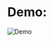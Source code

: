 # Demo:
![Demo](https://github.com/ZUKSKY/TheElitePortfolio/assets/79134793/6ab5e1b5-bae7-4775-8098-781b83d7cbfe)
